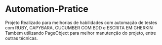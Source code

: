 # Automation-Pratice

Projeto Realizado para melhorias de habilidades com automação de testes com RUBY, CAPYBARA, CUCUMBER COM BDD e ESCRITA EM GHERKIN
Também utilizando PageObject para melhor manutenção do projeto, entre outras técnicas.
